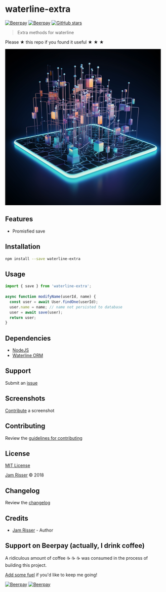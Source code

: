 # waterline-extra

[![Beerpay](https://beerpay.io/jamrizzi/waterline-extra/badge.svg?style=beer-square)](https://beerpay.io/jamrizzi/waterline-extra)
[![Beerpay](https://beerpay.io/jamrizzi/waterline-extra/make-wish.svg?style=flat-square)](https://beerpay.io/jamrizzi/waterline-extra?focus=wish)
[![GitHub stars](https://img.shields.io/github/stars/jamrizzi/waterline-extra.svg?style=social&label=Stars)](https://github.com/jamrizzi/waterline-extra)

> Extra methods for waterline

Please &#9733; this repo if you found it useful &#9733; &#9733; &#9733;

![](assets/waterline-extra.png)

## Features

* Promisfied save


## Installation

```sh
npm install --save waterline-extra
```


## Usage

```js
import { save } from 'waterline-extra';

async function modifyName(userId, name) {
  const user = await User.findOne(userId);
  user.name = name; // name not persisted to database
  user = await save(user);
  return user;
}
```


## Dependencies

* [NodeJS](https://nodejs.org)
* [Waterline ORM](https://sailsjs.com/documentation/reference/waterline-orm)


## Support

Submit an [issue](https://github.com/jamrizzi/waterline-extra/issues/new)


## Screenshots

[Contribute](https://github.com/jamrizzi/waterline-extra/blob/master/CONTRIBUTING.md) a screenshot


## Contributing

Review the [guidelines for contributing](https://github.com/jamrizzi/waterline-extra/blob/master/CONTRIBUTING.md)


## License

[MIT License](https://github.com/jamrizzi/waterline-extra/blob/master/LICENSE)

[Jam Risser](https://jamrizzi.com) &copy; 2018


## Changelog

Review the [changelog](https://github.com/jamrizzi/waterline-extra/blob/master/CHANGELOG.md)


## Credits

* [Jam Risser](https://jamrizzi.com) - Author


## Support on Beerpay (actually, I drink coffee)

A ridiculous amount of coffee :coffee: :coffee: :coffee: was consumed in the process of building this project.

[Add some fuel](https://beerpay.io/jamrizzi/waterline-extra) if you'd like to keep me going!

[![Beerpay](https://beerpay.io/jamrizzi/waterline-extra/badge.svg?style=beer-square)](https://beerpay.io/jamrizzi/waterline-extra)
[![Beerpay](https://beerpay.io/jamrizzi/waterline-extra/make-wish.svg?style=flat-square)](https://beerpay.io/jamrizzi/waterline-extra?focus=wish)
